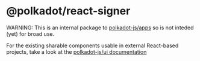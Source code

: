 # @polkadot/react-signer

WARNING: This is an internal package to [polkadot-js/apps](https://github.com/polkadot-js/apps) so is not inteded \(yet\) for broad use.

For the existing sharable components usable in external React-based projects, take a look at the [polkadot-js/ui documentation](https://polkadot.js.org/ui/)

